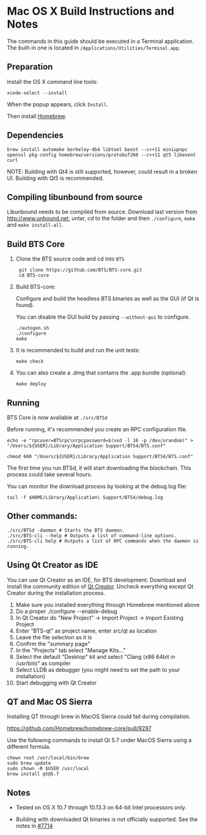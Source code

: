 Mac OS X Build Instructions and Notes
====================================
The commands in this guide should be executed in a Terminal application.
The built-in one is located in `/Applications/Utilities/Terminal.app`.

Preparation
-----------
Install the OS X command line tools:

`xcode-select --install`

When the popup appears, click `Install`.

Then install [Homebrew](http://brew.sh).

Dependencies
----------------------

    brew install automake berkeley-db4 libtool boost --c++11 miniupnpc openssl pkg-config homebrew/versions/protobuf260 --c++11 qt5 libevent curl

NOTE: Building with Qt4 is still supported, however, could result in a broken UI. Building with Qt5 is recommended.

Compiling libunbound from source
----------------------

Libunbound needs to be compiled from source. Download last version from http://www.unbound.net, untar, cd to the folder and then `./configure`, `make` and `make install-all`.

Build BTS Core
------------------------

1. Clone the BTS source code and cd into `BTS`

        git clone https://github.com/BTS/BTS-core.git
        cd BTS-core

2.  Build BTS-core:

    Configure and build the headless BTS binaries as well as the GUI (if Qt is found).

    You can disable the GUI build by passing `--without-gui` to configure.

        ./autogen.sh
        ./configure
        make

3.  It is recommended to build and run the unit tests:

        make check

4.  You can also create a .dmg that contains the .app bundle (optional):

        make deploy

Running
-------

BTS Core is now available at `./src/BTSd`

Before running, it's recommended you create an RPC configuration file.

    echo -e "rpcuser=BTSrpc\nrpcpassword=$(xxd -l 16 -p /dev/urandom)" > "/Users/${USER}/Library/Application Support/BTS4/BTS.conf"

    chmod 600 "/Users/${USER}/Library/Application Support/BTS4/BTS.conf"

The first time you run BTSd, it will start downloading the blockchain. This process could take several hours.

You can monitor the download process by looking at the debug.log file:

    tail -f $HOME/Library/Application\ Support/BTS4/debug.log

Other commands:
-------

    ./src/BTSd -daemon # Starts the BTS daemon.
    ./src/BTS-cli --help # Outputs a list of command-line options.
    ./src/BTS-cli help # Outputs a list of RPC commands when the daemon is running.

Using Qt Creator as IDE
------------------------
You can use Qt Creator as an IDE, for BTS development.
Download and install the community edition of [Qt Creator](https://www.qt.io/download/).
Uncheck everything except Qt Creator during the installation process.

1. Make sure you installed everything through Homebrew mentioned above
2. Do a proper ./configure --enable-debug
3. In Qt Creator do "New Project" -> Import Project -> Import Existing Project
4. Enter "BTS-qt" as project name, enter src/qt as location
5. Leave the file selection as it is
6. Confirm the "summary page"
7. In the "Projects" tab select "Manage Kits..."
8. Select the default "Desktop" kit and select "Clang (x86 64bit in /usr/bin)" as compiler
9. Select LLDB as debugger (you might need to set the path to your installation)
10. Start debugging with Qt Creator

QT and Mac OS Sierra
--------------------

Installing QT through brew in MacOS Sierra could fail during compilation.

https://github.com/Homebrew/homebrew-core/pull/9297

Use the following commands to install Qt 5.7 under MacOS Sierra using a different formula.

    chown root /usr/local/bin/brew
    sudo brew update
    sudo chown -R $USER /usr/local
    brew install qt@5.7

Notes
-----

* Tested on OS X 10.7 through 10.13.3 on 64-bit Intel processors only.

* Building with downloaded Qt binaries is not officially supported. See the notes in [#7714](https://github.com/BTS/BTS/issues/7714)
